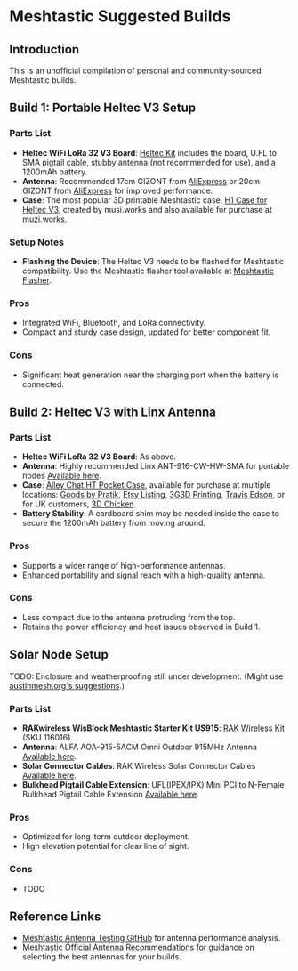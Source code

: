 # Meshtastic Suggested Builds

## Introduction
This is an unofficial compilation of personal and community-sourced Meshtastic builds.

## Build 1: Portable Heltec V3 Setup

### Parts List
- **Heltec WiFi LoRa 32 V3 Board**: [Heltec Kit](https://muzi.works/products/heltec-kit) includes the board, U.FL to SMA pigtail cable, stubby antenna (not recommended for use), and a 1200mAh battery.
- **Antenna**: Recommended 17cm GIZONT from [AliExpress](https://www.aliexpress.us/item/3256804421300249.html) or 20cm GIZONT from [AliExpress](https://www.aliexpress.us/item/3256806172931647.html) for improved performance.
- **Case**: The most popular 3D printable Meshtastic case, [H1 Case for Heltec V3](https://www.printables.com/model/741974-h1-case-for-heltec-v3-running-meshtastic), created by musi.works and also available for purchase at [muzi.works](https://muzi.works/products/h1-case-for-heltec-v3-running-meshtastic).

### Setup Notes
- **Flashing the Device**: The Heltec V3 needs to be flashed for Meshtastic compatibility. Use the Meshtastic flasher tool available at [Meshtastic Flasher](https://flasher.meshtastic.org/).

### Pros
- Integrated WiFi, Bluetooth, and LoRa connectivity.
- Compact and sturdy case design, updated for better component fit.

### Cons
- Significant heat generation near the charging port when the battery is connected.

## Build 2: Heltec V3 with Linx Antenna

### Parts List
- **Heltec WiFi LoRa 32 V3 Board**: As above.
- **Antenna**: Highly recommended Linx ANT-916-CW-HW-SMA for portable nodes [Available here](https://www.mouser.com/ProductDetail/712-ANT-916-CW-HWSMA).
- **Case**: [Alley Chat HT Pocket Case](https://www.printables.com/model/920722-alley-chat-ht-pocket-heltec-lora-32-v3-case-by-all), available for purchase at multiple locations: [Goods by Pratik](https://goodsbypratik.etsy.com/listing/1733566732), [Etsy Listing](https://www.etsy.com/listing/1765871840), [3G3D Printing](https://3g3dprinting.etsy.com/listing/1704048054), [Travis Edson](https://travisedson.com/shop/product/alleychat-ht-pocket-case/), or for UK customers, [3D Chicken](https://3dchicken.co.uk/products/heltec-v3-ht-pocket-the-worlds-smallest-heltec-v3-case).
- **Battery Stability**: A cardboard shim may be needed inside the case to secure the 1200mAh battery from moving around.

### Pros
- Supports a wider range of high-performance antennas.
- Enhanced portability and signal reach with a high-quality antenna.

### Cons
- Less compact due to the antenna protruding from the top.
- Retains the power efficiency and heat issues observed in Build 1.

## Solar Node Setup

TODO: Enclosure and weatherproofing still under development. (Might use [austinmesh.org's suggestions](https://www.austinmesh.org/devices/#parts-list).)

### Parts List
- **RAKwireless WisBlock Meshtastic Starter Kit US915**: [RAK Wireless Kit](https://store.rokland.com/products/rak-wireless-wisblock-meshtastic-starter-kit) (SKU 116016).
- **Antenna**: ALFA AOA-915-5ACM Omni Outdoor 915MHz Antenna [Available here](https://store.rokland.com/products/alfa-aoa-915-5acm-5-dbi-omni-outdoor-915mhz-802-11ah-mini-antenna-for-lora-halow-application).
- **Solar Connector Cables**: RAK Wireless Solar Connector Cables [Available here](https://store.rokland.com/products/rak-wireless-solar-connector-cables-solar-wires-5pcs-pid-910116).
- **Bulkhead Pigtail Cable Extension**: UFL(IPEX/IPX) Mini PCI to N-Female Bulkhead Pigtail Cable Extension [Available here](https://store.rokland.com/products/uflipex-ipx-mini-pci-to-n-female-bulkhead-pigtail-cable-extension-rg178).

### Pros
- Optimized for long-term outdoor deployment.
- High elevation potential for clear line of sight.

### Cons
- TODO

## Reference Links
- [Meshtastic Antenna Testing GitHub](https://github.com/meshtastic/antenna-reports?tab=readme-ov-file) for antenna performance analysis.
- [Meshtastic Official Antenna Recommendations](https://meshtastic.org/docs/hardware/antennas/) for guidance on selecting the best antennas for your builds.
